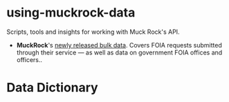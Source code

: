 # using-muckrock-data
Scripts, tools and insights for working with Muck Rock's API.


* __MuckRock__'s [newly released bulk data](https://www.muckrock.com/news/archives/2016/apr/16/join-muckrock-and-buzzfeed-hack-foia-april-23rd/). Covers FOIA requests submitted through their service — as well as data on government FOIA offices and officers..

# Data Dictionary

